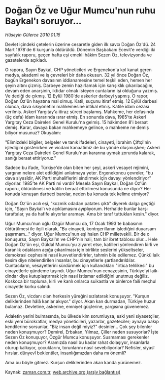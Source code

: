 # Doğan Öz ve Uğur Mumcu'nun ruhu Baykal'ı soruyor...

*Hüseyin Gülerce 2010.01.15*

<tr><td class="metin" colspan="2" style="padding-top: 20px; padding-left: 5px; ">Devlet içindeki çetelerin üzerine cesaretle giden ilk savcı Doğan Öz'dü. 24 Mart 1978'de 6 kurşunla öldürüldü. Dönemin Başbakanı Ecevit'e verdiği iki sayfalık raporu, geçen hafta eşi emekli hâkim Sezen Öz, televizyonda ve gazetelerde açıkladı.</td></tr><tr><td class="metin" colspan="2" style="padding-top: 20px; padding-left: 5px; "><p>O raporu, Sayın Baykal, CHP yöneticileri ve Ergenekon'a kol kanat geren medya, akademi ve iş çevreleri bir daha okusun. 32 yıl önce Doğan Öz, bugün Ergenekon davasının iddianamesine temel teşkil eden, hemen her şeyin altını çizmiş. Darbeye zemin hazırlamak için karışıklık çıkarılacağını, devam eden anarşinin, iktidar olmak isteyen cuntaların işi olduğunu yazmış. Ve dediği de çıkmış. 12 Eylül 1980'de askerler darbeyi yapmış. O rapor, Doğan Öz'ün hayatına mal olmuş. Katil, suçunu itiraf etmiş. 12 Eylül darbesi olunca, dava sıkıyönetim mahkemesine intikal etmiş. Katile idam cezası verilmiş. Askerî Yargıtay'a itiraz süreci başlamış. Mahkeme, her defasında (üç defa) idam kararında ısrar etmiş. En sonunda dava, 1985'te Askerî Yargıtay Ceza Daireleri Genel Kurulu'na gelmiş. 15 hâkimden 8'i beraat demiş. Karar, davaya bakan mahkemeye gelince, o mahkeme ne demiş biliyor musunuz? Okuyalım:
<p> "Elimizdeki bilgiler, belgeler ve tanık ifadeleri, cinayeti, İbrahim Çiftçi'nin işlediğini gösterirken ve vicdani kanaatimiz de bu yönde oluşmuşken; Askerî Yargıtay Ceza Daireleri Genel Kurulu'nun kararına uymak zorunda kalarak, sanığı beraat ettiriyoruz."
<p>Sadece bu ifade, Türkiye'de olan biten her şeyi, askerî vesayet rejimini, yargının nelere alet edildiğini anlatmaya yeter. Ergenekoncu çevreler, "bu dava siyasîdir, AK Parti muhaliflerini sindirmek için davayı yönlendiriyor" diyorlar. 1985'te AK Parti mi vardı? Mesela Sayın Baykal, Doğan Öz'ün raporu, öldürülmesi ve katilin beraat ettirilmesi konusunda ne diyor? Her konuda konuşan darbeci barolar, neden bu konuda tek kelime etmiyor?
<p> Doğan Öz'ün acılı eşi, "kozmik odadan patates çıktı" diyerek dalga geçtiği için, "Sayın Baykal'ı ve açıklamasını ayıplıyorum. Herhalde bunlar karşı taraftalar, ya da hafife alıyorlar aramayı. Ama bir taraf tuttukları kesin." diyor.
<p> Uğur Mumcu'nun oğlu Özgür Mumcu da, 17 Ocak 1993'te babasının öldürülmesi ile ilgili olarak, "Bu cinayeti, kontrgerillanın işlediğini duyarsam şaşırmam..." diyor. Uğur Mumcu'nun eşi halen CHP milletvekili. Bir de o konuşursa, Sayın Baykal'ın ve CHP'nin hali, tam bir ibret tablosu olur... Hele Doğan Öz'ün eşi, Güldal Mumcu'yu ziyaret etse, katilleri yönlendiren kirli ve karanlık odakların açığa çıkarılması için birlikte seslerini yükseltseler, demokrasi cephesini nasıl kuvvetlendirirler, tahmin bile edilemez. Çünkü laik kesim diye nitelendirilen insanlar, bu cinayetlerle şartlandırıldılar. Cuntacıların, vesayetlerini sürdürmek için kullandıkları "irtica tehlikesi" bu cinayetlerle gündeme taşındı. Uğur Mumcu'nun cenazesinin, Türkiye'yi laik-dindar diye kutuplaştırmak için nasıl istismar edildiğini unutmuş değiliz. Koskoca bir topluma, kirli ve kanlı onlarca suikastla ve binlerce faili meçhul cinayetle korku salındı.
<p> Sezen Öz, vicdanı olan herkesin yüreğini sızlatarak konuşuyor. "Kurşun deliklerinden hâlâ kanlar akıyor." diyor. Akan kan durmadan, Türkiye huzur bulamaz. Devletine, askerine, emniyet güçlerine, yargısına güvenemez.
<p> Adaletin yerini bulmasında, bu ülkede kim sorumluysa, eski yeni siyasetçiler, eski yeni bürokratlar, medya yöneticileri, yazarlar, gazeteciler; aynaya bakıp kendilerine sorsunlar, "Biz insan değil miyiz?" desinler... Çok şey bilenler neden konuşmuyor? Demirel, Erbakan, Yılmaz, Çiller neden susuyorlar? İşte Sezen Öz konuşuyor, Özgür Mumcu konuşuyor. Susmaması gerekenler neden konuşmuyor? Aramızda nasıl bu kadar rahat dolaşıyor, insanlarla oturup kalkıyor, çocuklarını, torunlarını nasıl sevebiliyorlar? Nefisler, siyasî hırslar, dünyevî beklentiler, insanlığımızdan daha mı önemli?
<p> Ama bu böyle gitmez. Kurşun deliklerinden akan kanda yürünemez.<br/></p></p></p></p></p></p></p></p></td></tr>

Kaynak: [zaman.com.tr](http://zaman.com.tr/yazar.do?yazino=940400), [web.archive.org (arşiv bağlantısı)](http://web.archive.org/web/20100125095022/http://zaman.com.tr:80/yazar.do?yazino=940400)
